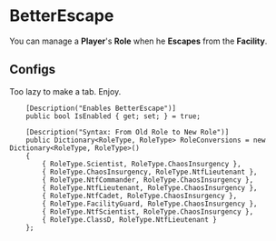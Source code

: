 # BetterEscape
You can manage a **Player**'s **Role** when he **Escapes** from the **Facility**.

## Configs
Too lazy to make a tab. Enjoy.

        [Description("Enables BetterEscape")]
        public bool IsEnabled { get; set; } = true;

        [Description("Syntax: From Old Role to New Role")]
        public Dictionary<RoleType, RoleType> RoleConversions = new Dictionary<RoleType, RoleType>()
        {
            { RoleType.Scientist, RoleType.ChaosInsurgency },
            { RoleType.ChaosInsurgency, RoleType.NtfLieutenant },
            { RoleType.NtfCommander, RoleType.ChaosInsurgency },
            { RoleType.NtfLieutenant, RoleType.ChaosInsurgency },
            { RoleType.NtfCadet, RoleType.ChaosInsurgency },
            { RoleType.FacilityGuard, RoleType.ChaosInsurgency },
            { RoleType.NtfScientist, RoleType.ChaosInsurgency },
            { RoleType.ClassD, RoleType.NtfLieutenant }
        };
